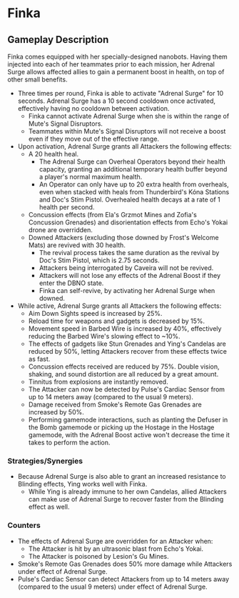 # Finka

## Gameplay Description

Finka comes equipped with her specially-designed nanobots. Having them injected into each of her teammates prior to each mission, her Adrenal Surge allows affected allies to gain a permanent boost in health, on top of other small benefits.

- Three times per round, Finka is able to activate "Adrenal Surge" for 10 seconds. Adrenal Surge has a 10 second cooldown once activated, effectively having no cooldown between activation.
  - Finka cannot activate Adrenal Surge when she is within the range of Mute's Signal Disruptors.
  - Teammates within Mute's Signal Disruptors will not receive a boost even if they move out of the effective range.
- Upon activation, Adrenal Surge grants all Attackers the following effects:
  - A 20 health heal.
    - The Adrenal Surge can Overheal Operators beyond their health capacity, granting an additional temporary health buffer beyond a player's normal maximum health.
    - An Operator can only have up to 20 extra health from overheals, even when stacked with heals from Thunderbird's Kóna Stations and Doc's Stim Pistol. Overhealed health decays at a rate of 1 health per second.
  - Concussion effects (from Ela's Grzmot Mines and Zofia's Concussion Grenades) and disorientation effects from Echo's Yokai drone are overridden.
  - Downed Attackers (excluding those downed by Frost's Welcome Mats) are revived with 30 health.
    - The revival process takes the same duration as the revival by Doc's Stim Pistol, which is 2.75 seconds.
    - Attackers being interrogated by Caveira will not be revived.
    - Attackers will not lose any effects of the Adrenal Boost if they enter the DBNO state.
    - Finka can self-revive, by activating her Adrenal Surge when downed.
- While active, Adrenal Surge grants all Attackers the following effects:
  - Aim Down Sights speed is increased by 25%.
  - Reload time for weapons and gadgets is decreased by 15%.
  - Movement speed in Barbed Wire is increased by 40%, effectively reducing the Barbed Wire's slowing effect to ~10%.
  - The effects of gadgets like Stun Grenades and Ying's Candelas are reduced by 50%, letting Attackers recover from these effects twice as fast.
  - Concussion effects received are reduced by 75%. Double vision, shaking, and sound distortion are all reduced by a great amount.
  - Tinnitus from explosions are instantly removed.
  - The Attacker can now be detected by Pulse's Cardiac Sensor from up to 14 meters away (compared to the usual 9 meters).
  - Damage received from Smoke's Remote Gas Grenades are increased by 50%.
  - Performing gamemode interactions, such as planting the Defuser in the Bomb gamemode or picking up the Hostage in the Hostage gamemode, with the Adrenal Boost active won't decrease the time it takes to perform the action.

### Strategies/Synergies

- Because Adrenal Surge is also able to grant an increased resistance to Blinding effects, Ying works well with Finka.
  - While Ying is already immune to her own Candelas, allied Attackers can make use of Adrenal Surge to recover faster from the Blinding effect as well.

### Counters

- The effects of Adrenal Surge are overridden for an Attacker when:
  - The Attacker is hit by an ultrasonic blast from Echo's Yokai.
  - The Attacker is poisoned by Lesion's Gu Mines.
- Smoke's Remote Gas Grenades does 50% more damage while Attackers under effect of Adrenal Surge.
- Pulse's Cardiac Sensor can detect Attackers from up to 14 meters away (compared to the usual 9 meters) under effect of Adrenal Surge.
